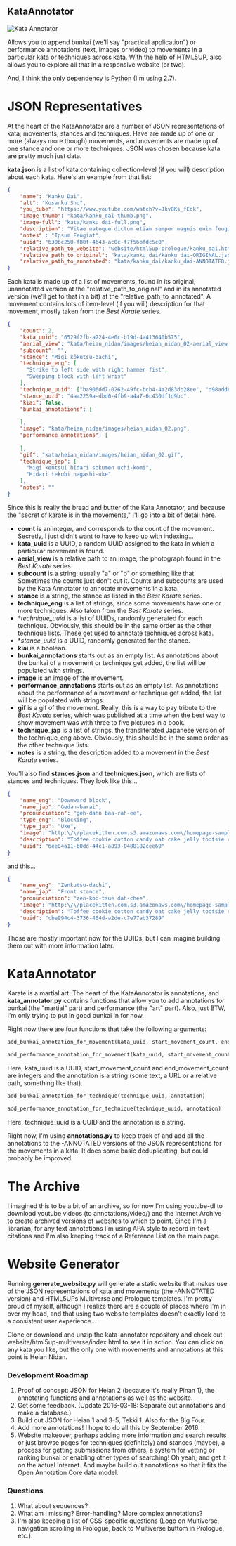KataAnnotator
-------------

![Kata Annotator]("https://drive.google.com/01b5e3d9-62b1-4c88-a619-ad295464c98c")

Allows you to append bunkai (we'll say "practical application") or performance annotations (text, images or video) to movements in a particular kata or techniques across kata. With the help of HTML5UP, also allows you to explore all that in a responsive website (or two).

And, I think the only dependency is [Python](https://www.python.org/) (I'm using 2.7).

JSON Representatives
====================

At the heart of the KataAnnotator are a number of JSON representations of kata, movements, stances and techniques. Have are made up of one or more (always more though) movements, and movements are made up of one stance and one or more techniques. JSON was chosen because kata are pretty much just data.

**kata.json** is a list of kata containing collection-level (if you will) description about each kata. Here's an example from that list:

```json
{
	"name": "Kanku Dai",
	"alt": "Kusanku Sho",
    "you_tube": "https://www.youtube.com/watch?v=Jkv8Ks_fEqk",    
	"image-thumb": "kata/kanku_dai-thumb.png",
	"image-full": "kata/kanku_dai-full.png",
	"description": "Vitae natoque dictum etiam semper magnis enim feugiat convallis convallis egestas rhoncus ridiculus in quis risus amet curabitur tempor orci penatibus. Tellus erat mauris ipsum fermentum etiam vivamus eget. Nunc nibh morbi quis fusce hendrerit lacus ridiculus.",
    "notes" : "Ipsum Feugiat",
	"uuid": "630bc250-f80f-4643-ac0c-f7f56bfdc5c0",
    "relative_path_to_website": "website/html5up-prologue/kanku_dai.html",
	"relative_path_to_original": "kata/kanku_dai/kanku_dai-ORIGINAL.json",
    "relative_path_to_annotated": "kata/kanku_dai/kanku_dai-ANNOTATED.json"
}
```

Each kata is made up of a list of movements, found in its original, unannotated version at the "relative_path_to_original" and in its annotated version (we'll get to that in a bit) at the "relative_path_to_annotated". A movement contains lots of item-level (if you will) description for that movement, mostly taken from the *Best Karate* series.

```json
{
    "count": 2,
    "kata_uuid": "6529f2fb-a224-4e0c-b19d-4a413640b575", 
    "aerial_view": "kata/heian_nidan/images/heian_nidan_02-aerial_view.jpg",
    "subcount": "",
    "stance": "Migi kōkutsu-dachi",
    "technique_eng": [
      "Strike to left side with right hammer fist",
      "Sweeping block with left wrist"
    ],
    "technique_uuid": ["ba906dd7-0262-49fc-bcb4-4a2d83db28ee", "d98adde7-acae-4d80-8bdb-9d84187dd22a"], 
    "stance_uuid": "4aa2259a-dbd0-4fb9-a4a7-6c430df1d9bc", 
    "kiai": false,
    "bunkai_annotations": [
      
    ],
    "image": "kata/heian_nidan/images/heian_nidan_02.png",
    "performance_annotations": [
      
    ],
    "gif": "kata/heian_nidan/images/heian_nidan_02.gif",
    "technique_jap": [
      "Migi kentsui hidari sokumen uchi-komi",
      "Hidari tekubi nagashi-uke"
    ],
    "notes": ""
}
```

Since this is really the bread and butter of the Kata Annotator, and because the "secret of karate is in the movements," I'll go into a bit of detail here.

  * **count** is an integer, and corresponds to the count of the movement. Secretly, I just didn't want to have to keep up with indexing...
  * **kata_uuid** is a UUID, a random UUID assigned to the kata in which a particular movement is found.
  * **aerial_view** is a relative path to an image, the photograph found in the *Best Karate* series. 
  * **subcount** is a string, usually "a" or "b" or something like that. Sometimes the counts just don't cut it. Counts and subcounts are used by the Kata Annotator to annotate movements in a kata.
  * **stance** is a string, the stance as listed in the *Best Karate* series.
  * **technique_eng** is a list of strings, since some movements have one or more techniques. Also taken from the *Best Karate* series.
  * **technique_uuid* is a list of UUIDs, randomly generated for each technique. Obviously, this should be in the same order as the other technique lists. These get used to annotate techniques across kata.
  * **stance_uuid* is a UUID, randomly generated for the stance. 
  * **kiai** is a boolean.
  * **bunkai_annotations** starts out as an empty list. As annotations about the bunkai of a movement or technique get added, the list will be populated with strings.
  * **image** is an image of the movement.
  * **performance_annotations** starts out as an empty list. As annotations about the performance of a movement or technique get added, the list will be populated with strings.
  * **gif** is a gif of the movement. Really, this is a way to pay tribute to the *Best Karate* series, which was published at a time when the best way to show movement was with three to five pictures in a book.
  * **technique_jap** is a list of strings, the transliterated Japanese version of the technique_eng above. Obviously, this should be in the same order as the other technique lists.
  * **notes** is a string, the description added to a movement in the *Best Karate* series.  

You'll also find **stances.json** and **techniques.json**, which are lists of stances and techniques. They look like this...

```json
{
	"name_eng": "Downward block",
	"name_jap": "Gedan-barai",
    "pronunciation": "geh-dahn baa-rah-ee",
    "type_eng": "Blocking",
    "type_jap": "Uke",
	"image": "http:\/\/placekitten.com.s3.amazonaws.com\/homepage-samples\/408\/287.jpg",
	"description": "Toffee cookie cotton candy oat cake jelly tootsie roll pudding pudding. Sweet oat cake cheesecake muffin danish chocolate cake cookie cake gingerbread. Chocolate bar liquorice powder donut halvah. Halvah oat cake lollipop. Gingerbread oat cake fruitcake sweet icing gummi bears wafer powder. Brownie bear claw bear claw pie toffee candy canes gummi bears dessert bonbon.",
	"uuid": "6ee04a11-b0dd-44c1-a893-0488182cee69"
}
```

and this...

```json
{
	"name_eng": "Zenkutsu-dachi",
	"name_jap": "Front stance",
    "pronunciation": "zen-koo-tsue dah-chee",
	"image": "http:\/\/placekitten.com.s3.amazonaws.com\/homepage-samples\/408\/287.jpg",
	"description": "Toffee cookie cotton candy oat cake jelly tootsie roll pudding pudding. Sweet oat cake cheesecake muffin danish chocolate cake cookie cake gingerbread. Chocolate bar liquorice powder donut halvah. Halvah oat cake lollipop. Gingerbread oat cake fruitcake sweet icing gummi bears wafer powder. Brownie bear claw bear claw pie toffee candy canes gummi bears dessert bonbon.",
	"uuid": "cbe994c4-3736-464d-a2de-c7e77ab37289"
}
```

Those are mostly important now for the UUIDs, but I can imagine building them out with more information later.

KataAnnotator
=============

Karate is a martial art. The heart of the KataAnnotator is annotations, and **kata_annotator.py** contains functions that allow you to add annotations for bunkai (the "martial" part) and performance (the "art" part). Also, just BTW, I'm only trying to put in good bunkai in for now.

Right now there are four functions that take the following arguments:

```python
add_bunkai_annotation_for_movement(kata_uuid, start_movement_count, end_movement_count, annotation)
```

```python
add_performance_annotation_for_movement(kata_uuid, start_movement_count, end_movement_count, annotation)
```

Here, kata_uuid is a UUID, start_movement_count and end_movement_count are integers and the annotation is a string (some text, a URL or a relative path, something like that).

```python
add_bunkai_annotation_for_technique(technique_uuid, annotation)
```

```python
add_performance_annotation_for_technique(technique_uuid, annotation)
```

Here, technique_uuid is a UUID and the annotation is a string.

Right now, I'm using **annotations.py** to keep track of and add all the annotations to the -ANNOTATED versions of the JSON representations for the movements in a kata. It does some basic deduplicating, but could probably be improved

The Archive
===========

I imagined this to be a bit of an archive, so for now I'm using youtube-dl to download youtube videos (to annotations/video/) and the Internet Archive to create archived versions of websites to which to point. Since I'm a librarian, for any text annotations I'm using APA style to record in-text citations and I'm also keeping track of a Reference List on the main page.

Website Generator
=================

Running **generate_website.py** will generate a static website that makes use of the JSON representations of kata and movements (the -ANNOTATED version) and HTML5UPs Multiverse and Prologue templates. I'm pretty proud of myself, although I realize there are a couple of places where I'm in over my head, and that using two website templates doesn't exactly lead to a consistent user experience...

Clone or download and unzip the kata-annotator repository and check out website/html5up-multiverse/index.html to see it in action. You can click on any kata you like, but the only one with movements and annotations at this point is Heian Nidan.

### Development Roadmap

  1. Proof of concept: JSON for Heian 2 (because it's really Pinan 1), the annotating functions and annotations as well as the website.
  2. Get some feedback. (Update 2016-03-18: Separate out annotations and make a database.)
  3. Build out JSON for Heian 1 and 3-5, Tekki 1. Also for the Big Four.
  4. Add more annotations! I hope to do all this by September 2016.
  5. Website makeover, perhaps adding more information and search results or just browse pages for techniques (definitely) and stances (maybe), a process for getting submissions from others, a system for vetting or ranking bunkai or enabling other types of searching! Oh yeah, and get it on the actual Internet. And maybe build out annotations so that it fits the Open Annotation Core data model.

### Questions

  1. What about sequences?
  2. What am I missing? Error-handling? More complex annotations?
  3. I'm also keeping a list of CSS-specific questions (Logo on Multiverse, navigation scrolling in Prologue, back to Multiverse buttom in Prologue, etc.).
